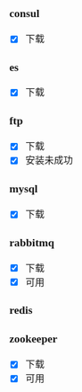 <span  style="font-family: Simsun,serif; font-size: 17px; ">

### consul

- [x] 下载

### es

- [x] 下载

### ftp

- [x] 下载
- [x] 安装未成功

### mysql

- [x] 下载

### rabbitmq

- [x] 下载
- [x] 可用

### redis

### zookeeper

- [x] 下载
- [x] 可用

</span>